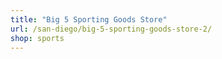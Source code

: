 ```yaml
---
title: "Big 5 Sporting Goods Store"
url: /san-diego/big-5-sporting-goods-store-2/
shop: sports
---
```

